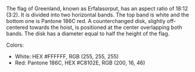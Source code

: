 The flag of Greenland, known as Erfalasorput, has an aspect ratio of 18:12 (3:2). It is divided into two horizontal bands. The top band is white and the bottom one is Pantone 186C red. A counterchanged disk, slightly off-centered towards the hoist, is positioned at the center overlapping both bands. The disk has a diameter equal to half the height of the flag.

Colors:
- White: HEX #FFFFFF, RGB (255, 255, 255)
- Red: Pantone 186C, HEX #C8102E, RGB (200, 16, 46)